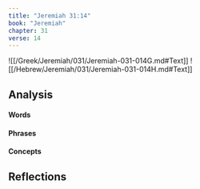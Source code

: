 ```yaml
---
title: "Jeremiah 31:14"
book: "Jeremiah"
chapter: 31
verse: 14
---
```

![[/Greek/Jeremiah/031/Jeremiah-031-014G.md#Text]]
![[/Hebrew/Jeremiah/031/Jeremiah-031-014H.md#Text]]

## Analysis

#### Words

#### Phrases

#### Concepts

## Reflections
